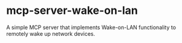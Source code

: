 # mcp-server-wake-on-lan
A simple MCP server that implements Wake-on-LAN functionality to remotely wake up network devices.
